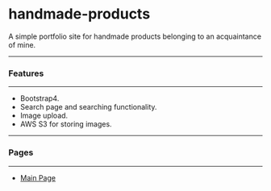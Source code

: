 # handmade-products
A simple portfolio site for handmade products belonging to an acquaintance of mine.

***
### Features
***

- Bootstrap4.
- Search page and searching functionality.
- Image upload.
- AWS S3 for storing images.

***
### Pages
***

- [Main Page](https://handmadeproductsksenofanex.herokuapp.com/)
